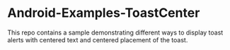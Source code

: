 Android-Examples-ToastCenter
============================
This repo contains a sample demonstrating different ways to display toast alerts with centered text and centered placement of the toast.
